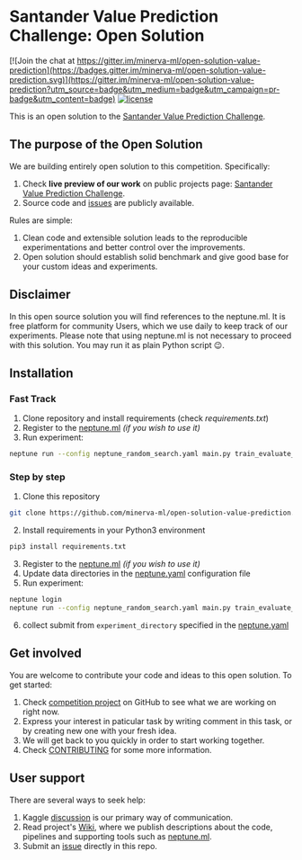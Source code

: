 # Santander Value Prediction Challenge: Open Solution

[![Join the chat at https://gitter.im/minerva-ml/open-solution-value-prediction](https://badges.gitter.im/minerva-ml/open-solution-value-prediction.svg)](https://gitter.im/minerva-ml/open-solution-value-prediction?utm_source=badge&utm_medium=badge&utm_campaign=pr-badge&utm_content=badge)
[![license](https://img.shields.io/github/license/mashape/apistatus.svg?maxAge=2592000)](https://github.com/minerva-ml/open-solution-value-prediction/blob/master/LICENSE)

This is an open solution to the [Santander Value Prediction Challenge](https://www.kaggle.com/c/santander-value-prediction-challenge).

## The purpose of the Open Solution
We are building entirely open solution to this competition. Specifically:
1. Check **live preview of our work** on public projects page: [Santander Value Prediction Challenge](https://app.neptune.ml/neptune-ml/Santander-Value-Prediction-Challenge).
1. Source code and [issues](https://github.com/minerva-ml/open-solution-value-prediction/issues) are publicly available.

Rules are simple:
1. Clean code and extensible solution leads to the reproducible experimentations and better control over the improvements.
1. Open solution should establish solid benchmark and give good base for your custom ideas and experiments.

## Disclaimer
In this open source solution you will find references to the neptune.ml. It is free platform for community Users, which we use daily to keep track of our experiments. Please note that using neptune.ml is not necessary to proceed with this solution. You may run it as plain Python script :wink:.

## Installation
### Fast Track
1. Clone repository and install requirements (check _requirements.txt_)
1. Register to the [neptune.ml](https://neptune.ml/login) _(if you wish to use it)_
1. Run experiment:
```bash
neptune run --config neptune_random_search.yaml main.py train_evaluate_predict --pipeline_name SOME_NAME
```

### Step by step
1. Clone this repository
```bash
git clone https://github.com/minerva-ml/open-solution-value-prediction.git
```
2. Install requirements in your Python3 environment
```bash
pip3 install requirements.txt
```
3. Register to the [neptune.ml](https://neptune.ml/login) _(if you wish to use it)_
4. Update data directories in the [neptune.yaml](https://github.com/minerva-ml/open-solution-value-prediction/blob/master/neptune.yaml) configuration file
5. Run experiment:
```bash
neptune login
neptune run --config neptune_random_search.yaml main.py train_evaluate_predict --pipeline_name SOME_NAME
```
6. collect submit from `experiment_directory` specified in the [neptune.yaml](https://github.com/minerva-ml/open-solution-value-prediction/blob/master/neptune.yaml)

## Get involved
You are welcome to contribute your code and ideas to this open solution. To get started:
1. Check [competition project](https://github.com/minerva-ml/open-solution-value-prediction/projects/1) on GitHub to see what we are working on right now.
1. Express your interest in paticular task by writing comment in this task, or by creating new one with your fresh idea.
1. We will get back to you quickly in order to start working together.
1. Check [CONTRIBUTING](CONTRIBUTING.md) for some more information.

## User support
There are several ways to seek help:
1. Kaggle [discussion](https://www.kaggle.com/c/santander-value-prediction-challenge) is our primary way of communication.
1. Read project's [Wiki](https://github.com/minerva-ml/open-solution-value-prediction/wiki), where we publish descriptions about the code, pipelines and supporting tools such as [neptune.ml](https://neptune.ml).
1. Submit an [issue]((https://github.com/minerva-ml/open-solution-value-prediction/issues)) directly in this repo.
